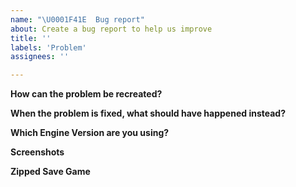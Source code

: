 ```yaml
---
name: "\U0001F41E  Bug report"
about: Create a bug report to help us improve
title: ''
labels: 'Problem'
assignees: ''

---
```


**How can the problem be recreated?**

<!--
Example: 
1. Go to '...'
2. Click on '....'
3. Scroll down to '....'
4. See error
-->

**When the problem is fixed, what should have happened instead?**

**Which Engine Version are you using?** <!-- Can be found on the TripleA launch screen-->

**Screenshots** <!-- If applicable, add screenshots to help explain your problem. -->

**Zipped Save Game**

<!--
Please zip and post a save game to this bug report!

To zip a save game:
 - find the save game file ending with '.tsvg'
 - use a 'zip' program like winzip (file compression, 
   example: https://www.wikihow.com/Make-a-Zip-File)

Once zipped, you can post the zip file to this issue by clicking
"attach files" at the bottom of this window or dragging and dropping
them into this text area. Thank you!
-->


